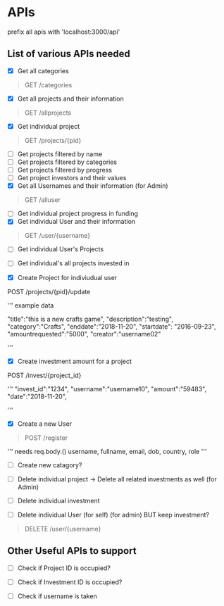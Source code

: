 # APIs

prefix all apis with 'localhost:3000/api'



## List of various APIs needed

- [x] Get all categories

> GET /categories

- [x] Get all projects and their information

> GET /allprojects

- [x] Get individual project

> GET /projects/{pid} 

- [ ] Get projects filtered by name
- [ ] Get projects filtered by categories
- [ ] Get projects filtered by progress
- [ ] Get project investors and their values
- [x] Get all Usernames and their information (for Admin)

> GET /alluser

- [ ] Get individual project progress in funding
- [x] Get individual User and their information

> GET /user/{username}

- [ ] Get individual User's Projects
- [ ] Get individual's all projects invested in

- [x] Create Project for indiviudual user

POST /projects/{pid}/update

'''
example data

"title":"this is a new crafts game",
"description":"testing",
"category":"Crafts",
"enddate":"2018-11-20",
"startdate": "2016-09-23",
"amountrequested":"5000",
"creator":"username02"

'''

- [x] Create investment amount for a project

POST /invest/{project_id}

'''
"invest_id":"1234",
"username":"username10",
"amount":"59483",
"date":"2018-11-20",

'''

- [x] Create a new User

> POST /register

'''
needs req.body.() username, fullname, email, dob, country, role
'''

- [ ] Create new catagory?

- [ ] Delete individual project -> Delete all related investments as well (for Admin)
- [ ] Delete individual investment
- [ ] Delete individual User (for self) (for admin) BUT keep investment?

> DELETE /user/{username}


## Other Useful APIs to support

- [ ] Check if Project ID is occupied?
- [ ] Check if Investment ID is occupied?
- [ ] Check if username is taken

